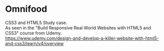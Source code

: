# Omnifood
CSS3 and HTML5 Study case.
<br>As seen in the "Build Responsive Real World Websites with HTML5 and CSS3" course from Udemy.
<br>https://www.udemy.com/design-and-develop-a-killer-website-with-html5-and-css3/learn/v4/overview
